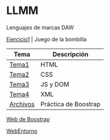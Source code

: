 # LLMM

Lenguajes de marcas DAW

 [Ejercicio1](/Practicas/Bombilla.html)         | Juego de la bombilla
 
Tema  | Descripción
-----------|--------------
 [Tema1](/Tema1/README.md)         | HTML
 [Tema2](/Tema2/readme.md)         | CSS 
 [Tema3](/Tema3/readme.md)         | JS y DOM
 [Tema4](/Tema4/README.md)         | XML
  [Archivos](/Tema2/Boostrap) | Práctica de Boostrap
 <a href="http://cuidatusalud.lovestoblog.com" target="_blank">Web de Boostrap</a>

 [WebEntorno](/WebEntorno/Index.html)
